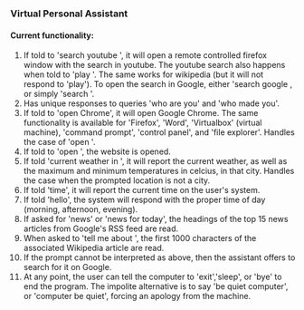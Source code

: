 ### Virtual Personal Assistant

#### Current functionality:

<ol>
<li>If told to 'search youtube <query>', it will open a remote controlled firefox window with the search in youtube.
The youtube search also happens when told to 'play <query>'.
The same works for wikipedia (but it will not respond to 'play').
To open the search in Google, either 'search google <query>, or simply 'search <query>'.
   </li>
<li>Has unique responses to queries 'who are you' and 'who made you'.
   </li>
<li>If told to 'open Chrome', it will open Google Chrome.
The same functionality is available for 'Firefox', 'Word', 'Virtualbox' (virtual machine), 'command prompt', 'control panel', and 'file explorer'.
Handles the case of 'open <application that is not supported>'.
   </li>
<li>If told to 'open <website name without the https://www.>', the website is opened.
   </li>
<li>If told 'current weather in <city>', it will report the current weather, as well as the maximum and minimum temperatures in celcius, in that city.
Handles the case when the prompted location is not a city.
   </li>
<li>If told 'time', it will report the current time on the user's system.
   </li>
<li>If told 'hello', the system will respond with the proper time of day (morning, afternoon, evening).
   </li>
<li>If asked for 'news' or 'news for today', the headings of the top 15 news articles from Google's RSS feed are read.
   </li>
<li>When asked to 'tell me about <anything>', the first 1000 characters of the associated Wikipedia article are read.
   </li>
<li>If the prompt cannot be interpreted as above, then the assistant offers to search for it on Google.
   </li>
<li>At any point, the user can tell the computer to 'exit','sleep', or 'bye' to end the program.
The impolite alternative is to say 'be quiet computer', or 'computer be quiet', forcing an apology from the machine.
   </li>
</ol>
